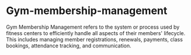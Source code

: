 # Gym-membership-management
Gym Membership Management refers to the system or process used by fitness centers to efficiently handle all aspects of their members' lifecycle. This includes managing member registrations, renewals, payments, class bookings, attendance tracking, and communication. 
